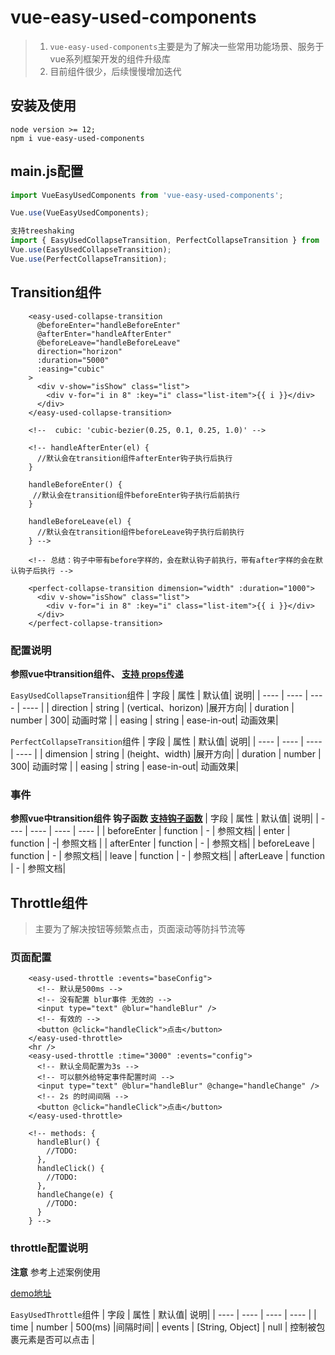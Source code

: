 # vue-easy-used-components

> 1. `vue-easy-used-components`主要是为了解决一些常用功能场景、服务于vue系列框架开发的组件升级库
> 2. 目前组件很少，后续慢慢增加迭代

## 安装及使用

```shell
node version >= 12;
npm i vue-easy-used-components
```

## main.js配置

```js
import VueEasyUsedComponents from 'vue-easy-used-components';

Vue.use(VueEasyUsedComponents);

支持treeshaking 
import { EasyUsedCollapseTransition, PerfectCollapseTransition } from 'vue-easy-used-components'
Vue.use(EasyUsedCollapseTransition);
Vue.use(PerfectCollapseTransition);
```

## Transition组件

```vue
    <easy-used-collapse-transition
      @beforeEnter="handleBeforeEnter"
      @afterEnter="handleAfterEnter"
      @beforeLeave="handleBeforeLeave"
      direction="horizon"
      :duration="5000"
      :easing="cubic"
    >
      <div v-show="isShow" class="list">
        <div v-for="i in 8" :key="i" class="list-item">{{ i }}</div>
      </div>
    </easy-used-collapse-transition>

    <!--  cubic: 'cubic-bezier(0.25, 0.1, 0.25, 1.0)' -->

    <!-- handleAfterEnter(el) {
      //默认会在transition组件afterEnter钩子执行后执行
    }

    handleBeforeEnter() {
     //默认会在transition组件beforeEnter钩子执行后前执行
    }

    handleBeforeLeave(el) {
      //默认会在transition组件beforeLeave钩子执行后前执行
    } -->

    <!-- 总结：钩子中带有before字样的，会在默认钩子前执行，带有after字样的会在默认钩子后执行 -->

    <perfect-collapse-transition dimension="width" :duration="1000">
      <div v-show="isShow" class="list">
        <div v-for="i in 8" :key="i" class="list-item">{{ i }}</div>
      </div>
    </perfect-collapse-transition>
```

### 配置说明

**参照vue中transition组件、 <u>支持 props传递</u>**

`EasyUsedCollapseTransition`组件
|   字段 | 属性  | 默认值| 说明|
|  ----  | ----  | ---- | ---- |
| direction  | string | (vertical、horizon) |展开方向|
| duration  | number | 300| 动画时常 |
| easing | string | ease-in-out| 动画效果|

`PerfectCollapseTransition`组件
|   字段 | 属性  | 默认值| 说明|
|  ----  | ----  | ---- | ---- |
| dimension  | string | (height、width) |展开方向|
| duration  | number | 300| 动画时常 |
| easing | string | ease-in-out| 动画效果|

### 事件

**参照vue中transition组件 钩子函数 <u>支持钩子函数</u>**
|   字段 | 属性  | 默认值| 说明|
|  ----  | ----  | ---- | ---- |
| beforeEnter  | function | - | 参照文档|
| enter  | function | -| 参照文档 |
| afterEnter | function | - | 参照文档|
| beforeLeave | function | - | 参照文档|
| leave | function | - | 参照文档|
| afterLeave | function |  - | 参照文档|

## Throttle组件

>主要为了解决按钮等频繁点击，页面滚动等防抖节流等

### 页面配置

```vue
    <easy-used-throttle :events="baseConfig">
      <!-- 默认是500ms -->
      <!-- 没有配置 blur事件 无效的 -->
      <input type="text" @blur="handleBlur" />
      <!-- 有效的 -->
      <button @click="handleClick">点击</button>
    </easy-used-throttle>
    <hr />
    <easy-used-throttle :time="3000" :events="config">
      <!-- 默认全局配置为3s -->
      <!-- 可以额外给特定事件配置时间 -->
      <input type="text" @blur="handleBlur" @change="handleChange" />
      <!-- 2s 的时间间隔 -->
      <button @click="handleClick">点击</button>
    </easy-used-throttle>

    <!-- methods: {
      handleBlur() {
        //TODO:
      },
      handleClick() {
        //TODO:
      },
      handleChange(e) {
        //TODO:
      }
    } -->
```

### throttle配置说明

**注意** 参考上述案例使用

[demo地址](https://github.com/chrisworkalx/js_frame_work/blob/develop/vue2-advanced/src/views/Throttle/index.vue)

`EasyUsedThrottle`组件
|   字段 | 属性  | 默认值| 说明|
|  ----  | ----  | ---- | ---- |
| time  | number | 500(ms) |间隔时间|
| events  | [String, Object] | null | 控制被包裹元素是否可以点击 |
